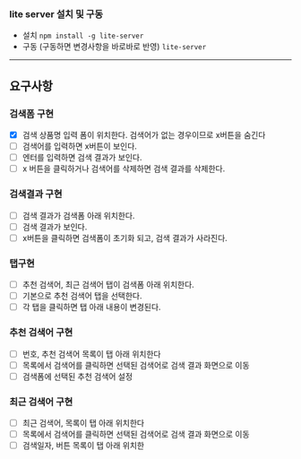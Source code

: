 ### lite server 설치 및 구동
- 설치
``` npm install -g lite-server ```
- 구동 (구동하면 변경사항을 바로바로 반영)
``` lite-server ```

---
## 요구사항
### 검색폼 구현
- [x] 검색 상품명 입력 폼이 위치한다. 검색어가 없는 경우이므로 x버튼을 숨긴다
- [ ] 검색어를 입력하면 x버튼이 보인다.
- [ ] 엔터를 입력하면 검색 결과가 보인다.
- [ ] x 버튼을 클릭하거나 검색어를 삭제하면 검색 결과를 삭제한다.

### 검색결과 구현
- [ ] 검색 결과가 검색폼 아래 위치한다.
- [ ] 검색 결과가 보인다.
- [ ] x버튼을 클릭하면 검색폼이 초기화 되고, 검색 결과가 사라진다.

### 탭구현
- [ ] 추천 검색어, 최근 검색어 탭이 검색폼 아래 위치한다.
- [ ] 기본으로 추천 검색어 탭을 선택한다.
- [ ] 각 탭을 클릭하면 탭 아래 내용이 변경된다.

### 추천 검색어 구현
- [ ] 번호, 추천 검색어 목록이 탭 아래 위치한다
- [ ] 목록에서 검색어를 클릭하면 선택된 검색어로 검색 결과 화면으로 이동
- [ ] 검색폼에 선택된 추천 검색어 설정

### 최근 검색어 구현
- [ ] 최근 검색어, 목록이 탭 아래 위치한다
- [ ] 목록에서 검색어를 클릭하면 선택된 검색어로 검색 결과 화면으로 이동
- [ ] 검색일자, 버튼 목록이 탭 아래 위치한